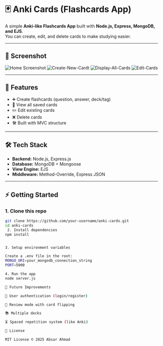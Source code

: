# 🃏 Anki Cards (Flashcards App)

A simple **Anki-like Flashcards App** built with **Node.js, Express, MongoDB, and EJS**.  
You can create, edit, and delete cards to make studying easier.

---

## 📸 Screenshot


![Home Screenshot]((./screenshots/home.png))
![Create-New-Cardt](<img width="1920" height="859" alt="Create New Card" src="https://github.com/user-attachments/assets/73ca686f-a154-479e-aa52-d5f44a1cfdc0" />
)
![Display-All-Cards](<img width="1920" height="859" alt="display-AllCards" src="https://github.com/user-attachments/assets/3833b5e2-fecf-40e4-9650-39979b7c8b63" />
)
![Edit-Cards](<img width="1920" height="1020" alt="EditCards" src="https://github.com/user-attachments/assets/84b2293f-e2fc-47a0-b7af-c20b45e861a1" />
)

---

## 🚀 Features
- ➕ Create flashcards (question, answer, deck/tag)
- 📖 View all saved cards
- ✏️ Edit existing cards
- ❌ Delete cards
- 🛠 Built with MVC structure

---

## 🛠 Tech Stack
- **Backend:** Node.js, Express.js  
- **Database:** MongoDB + Mongoose  
- **View Engine:** EJS  
- **Middleware:** Method-Override, Express JSON  

---

## ⚡ Getting Started

### 1. Clone this repo
```bash
git clone https://github.com/your-username/anki-cards.git
cd anki-cards
 2. Install dependencies
npm install


3. Setup environment variables

Create a .env file in the root:
MONGO_URI=your_mongodb_connection_string
PORT=5000

4. Run the app
node server.js

🔮 Future Improvements

🔑 User authentication (login/register)

🔄 Review mode with card flipping

📚 Multiple decks

⏳ Spaced repetition system (like Anki)

📜 License

MIT License © 2025 Absar Ahmad

